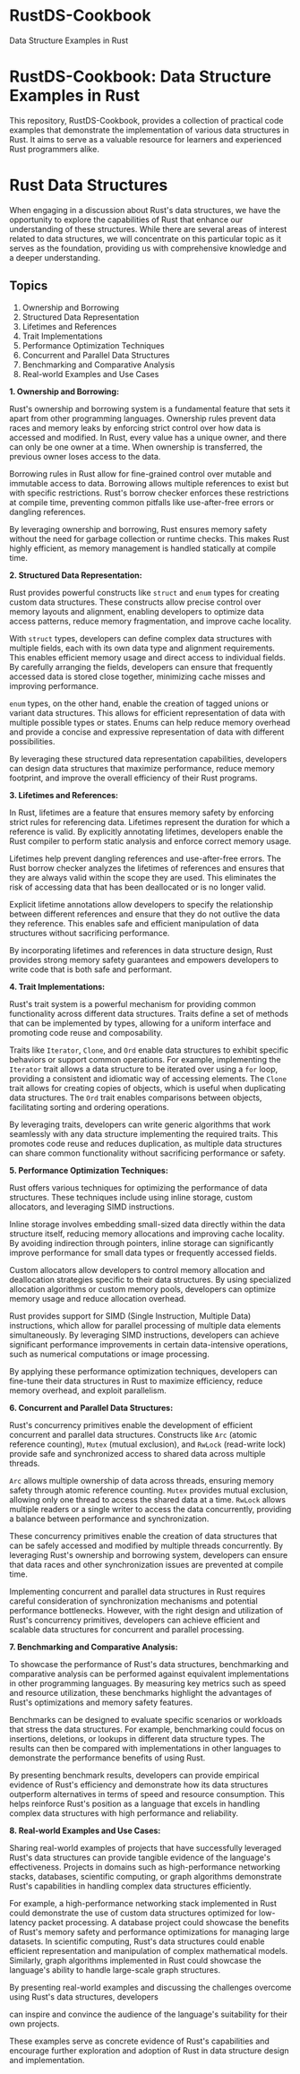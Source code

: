 # RustDS-Cookbook
Data Structure Examples in Rust



# RustDS-Cookbook: Data Structure Examples in Rust

This repository, RustDS-Cookbook, provides a collection of practical code examples that demonstrate the implementation of various data structures in Rust. It aims to serve as a valuable resource for learners and experienced Rust programmers alike.


# Rust Data Structures

When engaging in a discussion about Rust's data structures, we have the opportunity to explore the capabilities of Rust that enhance our understanding of these structures. While there are several areas of interest related to data structures, we will concentrate on this particular topic as it serves as the foundation, providing us with comprehensive knowledge and a deeper understanding.

## Topics

1. Ownership and Borrowing
2. Structured Data Representation
3. Lifetimes and References
4. Trait Implementations
5. Performance Optimization Techniques
6. Concurrent and Parallel Data Structures
7. Benchmarking and Comparative Analysis
8. Real-world Examples and Use Cases



**1. Ownership and Borrowing:**

Rust's ownership and borrowing system is a fundamental feature that sets it apart from other programming languages. Ownership rules prevent data races and memory leaks by enforcing strict control over how data is accessed and modified. In Rust, every value has a unique owner, and there can only be one owner at a time. When ownership is transferred, the previous owner loses access to the data.

Borrowing rules in Rust allow for fine-grained control over mutable and immutable access to data. Borrowing allows multiple references to exist but with specific restrictions. Rust's borrow checker enforces these restrictions at compile time, preventing common pitfalls like use-after-free errors or dangling references.

By leveraging ownership and borrowing, Rust ensures memory safety without the need for garbage collection or runtime checks. This makes Rust highly efficient, as memory management is handled statically at compile time.

**2. Structured Data Representation:**

Rust provides powerful constructs like `struct` and `enum` types for creating custom data structures. These constructs allow precise control over memory layouts and alignment, enabling developers to optimize data access patterns, reduce memory fragmentation, and improve cache locality.

With `struct` types, developers can define complex data structures with multiple fields, each with its own data type and alignment requirements. This enables efficient memory usage and direct access to individual fields. By carefully arranging the fields, developers can ensure that frequently accessed data is stored close together, minimizing cache misses and improving performance.

`enum` types, on the other hand, enable the creation of tagged unions or variant data structures. This allows for efficient representation of data with multiple possible types or states. Enums can help reduce memory overhead and provide a concise and expressive representation of data with different possibilities.

By leveraging these structured data representation capabilities, developers can design data structures that maximize performance, reduce memory footprint, and improve the overall efficiency of their Rust programs.

**3. Lifetimes and References:**

In Rust, lifetimes are a feature that ensures memory safety by enforcing strict rules for referencing data. Lifetimes represent the duration for which a reference is valid. By explicitly annotating lifetimes, developers enable the Rust compiler to perform static analysis and enforce correct memory usage.

Lifetimes help prevent dangling references and use-after-free errors. The Rust borrow checker analyzes the lifetimes of references and ensures that they are always valid within the scope they are used. This eliminates the risk of accessing data that has been deallocated or is no longer valid.

Explicit lifetime annotations allow developers to specify the relationship between different references and ensure that they do not outlive the data they reference. This enables safe and efficient manipulation of data structures without sacrificing performance.

By incorporating lifetimes and references in data structure design, Rust provides strong memory safety guarantees and empowers developers to write code that is both safe and performant.

**4. Trait Implementations:**

Rust's trait system is a powerful mechanism for providing common functionality across different data structures. Traits define a set of methods that can be implemented by types, allowing for a uniform interface and promoting code reuse and composability.

Traits like `Iterator`, `Clone`, and `Ord` enable data structures to exhibit specific behaviors or support common operations. For example, implementing the `Iterator` trait allows a data structure to be iterated over using a `for` loop, providing a consistent and idiomatic way of accessing elements. The `Clone` trait allows for creating copies of objects, which is useful when duplicating data structures. The `Ord` trait enables comparisons between objects, facilitating sorting and ordering operations.

By leveraging traits, developers can write generic algorithms that work seamlessly with any data structure implementing the required traits. This promotes code reuse and reduces duplication, as multiple data structures can share common functionality without sacrificing performance or safety.

**5. Performance Optimization Techniques:**

Rust offers various techniques for optimizing the performance of data structures. These techniques include using inline storage, custom allocators, and leveraging SIMD instructions.

Inline storage involves embedding small-sized data directly within the data structure itself, reducing memory allocations and improving cache locality. By avoiding indirection through pointers, inline storage can significantly improve performance for small data types or frequently accessed fields.

Custom allocators allow developers to control memory allocation and deallocation strategies specific to their data structures. By using specialized allocation algorithms or custom memory pools, developers can optimize memory usage and reduce allocation overhead.

Rust provides support for SIMD (Single Instruction, Multiple Data) instructions, which allow for parallel processing of multiple data elements simultaneously. By leveraging SIMD instructions, developers can achieve significant performance improvements in certain data-intensive operations, such as numerical computations or image processing.

By applying these performance optimization techniques, developers can fine-tune their data structures in Rust to maximize efficiency, reduce memory overhead, and exploit parallelism.

**6. Concurrent and Parallel Data Structures:**

Rust's concurrency primitives enable the development of efficient concurrent and parallel data structures. Constructs like `Arc` (atomic reference counting), `Mutex` (mutual exclusion), and `RwLock` (read-write lock) provide safe and synchronized access to shared data across multiple threads.

`Arc` allows multiple ownership of data across threads, ensuring memory safety through atomic reference counting. `Mutex` provides mutual exclusion, allowing only one thread to access the shared data at a time. `RwLock` allows multiple readers or a single writer to access the data concurrently, providing a balance between performance and synchronization.

These concurrency primitives enable the creation of data structures that can be safely accessed and modified by multiple threads concurrently. By leveraging Rust's ownership and borrowing system, developers can ensure that data races and other synchronization issues are prevented at compile time.

Implementing concurrent and parallel data structures in Rust requires careful consideration of synchronization mechanisms and potential performance bottlenecks. However, with the right design and utilization of Rust's concurrency primitives, developers can achieve efficient and scalable data structures for concurrent and parallel processing.

**7. Benchmarking and Comparative Analysis:**

To showcase the performance of Rust's data structures, benchmarking and comparative analysis can be performed against equivalent implementations in other programming languages. By measuring key metrics such as speed and resource utilization, these benchmarks highlight the advantages of Rust's optimizations and memory safety features.

Benchmarks can be designed to evaluate specific scenarios or workloads that stress the data structures. For example, benchmarking could focus on insertions, deletions, or lookups in different data structure types. The results can then be compared with implementations in other languages to demonstrate the performance benefits of using Rust.

By presenting benchmark results, developers can provide empirical evidence of Rust's efficiency and demonstrate how its data structures outperform alternatives in terms of speed and resource consumption. This helps reinforce Rust's position as a language that excels in handling complex data structures with high performance and reliability.

**8. Real-world Examples and Use Cases:**

Sharing real-world examples of projects that have successfully leveraged Rust's data structures can provide tangible evidence of the language's effectiveness. Projects in domains such as high-performance networking stacks, databases, scientific computing, or graph algorithms demonstrate Rust's capabilities in handling complex data structures efficiently.

For example, a high-performance networking stack implemented in Rust could demonstrate the use of custom data structures optimized for low-latency packet processing. A database project could showcase the benefits of Rust's memory safety and performance optimizations for managing large datasets. In scientific computing, Rust's data structures could enable efficient representation and manipulation of complex mathematical models. Similarly, graph algorithms implemented in Rust could showcase the language's ability to handle large-scale graph structures.

By presenting real-world examples and discussing the challenges overcome using Rust's data structures, developers

 can inspire and convince the audience of the language's suitability for their own projects.

These examples serve as concrete evidence of Rust's capabilities and encourage further exploration and adoption of Rust in data structure design and implementation.